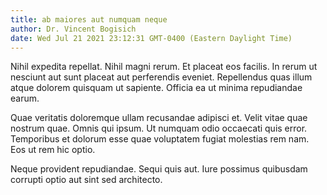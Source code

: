 ```yaml
---
title: ab maiores aut numquam neque
author: Dr. Vincent Bogisich
date: Wed Jul 21 2021 23:12:31 GMT-0400 (Eastern Daylight Time)
---
```

Nihil expedita repellat. Nihil magni rerum. Et placeat eos facilis. In rerum ut nesciunt aut sunt placeat aut perferendis eveniet. Repellendus quas illum atque dolorem quisquam ut sapiente. Officia ea ut minima repudiandae earum.

 Quae veritatis doloremque ullam recusandae adipisci et. Velit vitae quae nostrum quae. Omnis qui ipsum. Ut numquam odio occaecati quis error. Temporibus et dolorum esse quae voluptatem fugiat molestias rem nam. Eos ut rem hic optio.

 Neque provident repudiandae. Sequi quis aut. Iure possimus quibusdam corrupti optio aut sint sed architecto.